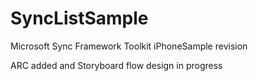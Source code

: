 SyncListSample
==============

Microsoft Sync Framework Toolkit iPhoneSample revision

ARC added and Storyboard flow design in progress
